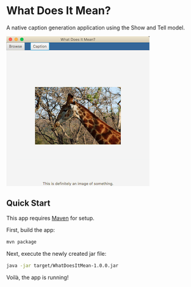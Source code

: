 # What Does It Mean?

A native caption generation application using the Show and Tell model.

![A screenshot of the MVP app in action! It shows a giraffe with the caption "This is definitely an image of something".](doc/mvp_screenshot.png)

## Quick Start

This app requires [Maven](https://maven.apache.org/install.html) for setup.

First, build the app:

```bash
mvn package
```

Next, execute the newly created jar file:

```bash
java -jar target/WhatDoesItMean-1.0.0.jar
```

Voilà, the app is running!
